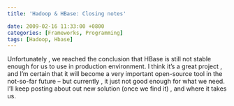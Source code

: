 ```yaml
---
title: 'Hadoop & HBase: Closing notes'

date: 2009-02-16 11:33:00 +0800
categories: [Frameworks, Programming]
tags: [Hadoop, Hbase]
---
```

Unfortunately , we reached the conclusion that HBase is still not stable enough for us to use in production environment. I think it’s a great project , and I’m certain that it will become a very important open-source tool in the not-so-far future – but currently , it just not good enough for what we need. I’ll keep posting about out new solution (once we find it) , and where it takes us.